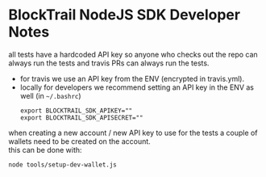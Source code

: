 BlockTrail NodeJS SDK Developer Notes
=====================================

all tests have a hardcoded API key so anyone who checks out the repo can always run the tests and travis PRs can always run the tests.  

 - for travis we use an API key from the ENV (encrypted in travis.yml).
 - locally for developers we recommend setting an API key in the ENV as well (in `~/.bashrc`)
   ```
   export BLOCKTRAIL_SDK_APIKEY=""
   export BLOCKTRAIL_SDK_APISECRET=""
   ```

when creating a new account / new API key to use for the tests a couple of wallets need to be created on the account.  
this can be done with:
```
node tools/setup-dev-wallet.js
```
